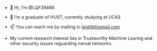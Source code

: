 - 👋 Hi, I’m @LQF39466
- 🌱 I’m a graduate of HUST, currently studying at UCAS
- 📫 You can reach me by mailing to leiqf@foxmail.com

- My current research interest lies in Trustworthy Machine Learing and other security issues reguarding nerual networks.

<!---
LQF39466/LQF39466 is a ✨ special ✨ repository because its `README.md` (this file) appears on your GitHub profile.
You can click the Preview link to take a look at your changes.
--->
